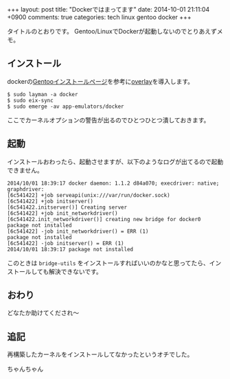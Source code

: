 +++
layout: post
title: "Dockerではまってます"
date: 2014-10-01 21:11:04 +0900
comments: true
categories: tech linux gentoo docker
+++

タイトルのとおりです。
Gentoo/LinuxでDockerが起動しないのでとりあえずメモ。

## インストール
dockerの[Gentooインストールページ](https://docs.docker.com/installation/gentoolinux/)を参考に[overlay](https://github.com/tianon/docker-overlay)を導入します。

```
$ sudo layman -a docker
$ sudo eix-sync
$ sudo emerge -av app-emulators/docker
```

ここでカーネルオプションの警告が出るのでひとつひとつ潰しておきます。

## 起動
インストールおわったら、起動させますが、以下のようなログが出てるので起動できません。

```
2014/10/01 18:39:17 docker daemon: 1.1.2 d84a070; execdriver: native; graphdriver:
[6c541422] +job serveapi(unix:///var/run/docker.sock)
[6c541422] +job initserver()
[6c541422.initserver()] Creating server
[6c541422] +job init_networkdriver()
[6c541422.init_networkdriver()] creating new bridge for docker0
package not installed
[6c541422] -job init_networkdriver() = ERR (1)
package not installed
[6c541422] -job initserver() = ERR (1)
2014/10/01 18:39:17 package not installed
```

このときは `bridge-utils` をインストールすればいいのかなと思ってたら、インストールしても解決できないです。


## おわり
どなたか助けてくだされ〜


## 追記

再構築したカーネルをインストールしてなかったというオチでした。

ちゃんちゃん
